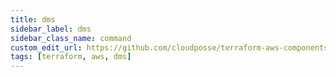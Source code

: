 ```yaml
---
title: dms
sidebar_label: dms
sidebar_class_name: command
custom_edit_url: https://github.com/cloudposse/terraform-aws-components/blob/main/modules/dms/README.md
tags: [terraform, aws, dms]
---
```


<!-- BEGINNING OF PRE-COMMIT-TERRAFORM DOCS HOOK -->
<!-- hello terraform-docs -->
<!-- END OF PRE-COMMIT-TERRAFORM DOCS HOOK -->


